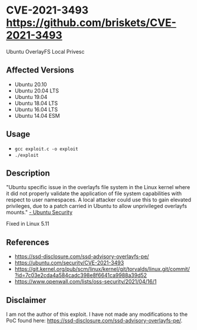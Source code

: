 # CVE-2021-3493 https://github.com/briskets/CVE-2021-3493
Ubuntu OverlayFS Local Privesc

## Affected Versions

- Ubuntu 20.10
- Ubuntu 20.04 LTS
- Ubuntu 19.04
- Ubuntu 18.04 LTS
- Ubuntu 16.04 LTS
- Ubuntu 14.04 ESM

## Usage

- ```gcc exploit.c -o exploit```
- ```./exploit```

## Description

"Ubuntu specific issue in the overlayfs file system in the Linux kernel where it did not properly validate the application of file system capabilities with respect to user namespaces. A local attacker could use this to gain elevated privileges, due to a patch carried in Ubuntu to allow unprivileged overlayfs mounts." [- Ubuntu Security](https://ubuntu.com/security/CVE-2021-3493)

Fixed in Linux 5.11

## References
- https://ssd-disclosure.com/ssd-advisory-overlayfs-pe/
- https://ubuntu.com/security/CVE-2021-3493
- https://git.kernel.org/pub/scm/linux/kernel/git/torvalds/linux.git/commit/?id=7c03e2cda4a584cadc398e8f6641ca9988a39d52
- https://www.openwall.com/lists/oss-security/2021/04/16/1

## Disclaimer
I am not the author of this exploit. I have not made any modifications to the PoC found here: https://ssd-disclosure.com/ssd-advisory-overlayfs-pe/.
